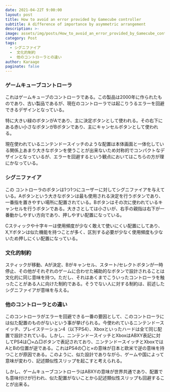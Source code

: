 ```yaml
---
date: 2021-04-22T 9:00:00
layout: post
title: How to avoid an error provided by Gamecube controller
subtitle: A difference of importance by asymmetric arrangement
description: >-
image: assets/img/posts/How_to_avoid_an_error_provided_by_Gamecube_controller/image1.jpg
category: Post
tags: 
  - シグニファイア
  -  文化的制約
  -  他のコントローラとの違い
author: Karaage
paginate: false
---
```


### ゲームキューブコントローラ
これはゲームキューブのコントローラである。この製品は2000年に作られたものであり、古い製品であるが、現在のコントローラでは起こりうるエラーを回避できるデザインとなっている。

特に大きい緑のボタンがAであり、主に決定ボタンとして使われる。その右下にある赤い小さなボタンがBボタンであり、主にキャンセルボタンとして使われる。

現在使われているニンテンドースイッチのような配置は本体画面と一体化している関係上あまり大きなボタンを使うことが出来ないため対称的でコンパクトなデザインとなっているが、エラーを回避するという観点においてはこちらの方が理にかなっている。

### シグニファイア
この
コントローラのボタンは1つ1つにユーザーに対してシグニファイアを与えている。Aボタンという大きなボタンは最も使用される決定を行うボタンであり、一番指を置きやすい場所に配置されている。Bボタンはその次に使われているキャンセルを行うボタンである。大きさとしては小さいが、右手の親指は右下が一番動かしやすい方向であり、押しやすい配置になっている。

Cスティックや十字キーは使用頻度が少なく敢えて使いにくい配置にしてあり、X,Yボタンは似た機能を持つことが多く、区別する必要が少なく使用頻度も少ないため押しにくい配置になっている。

### 文化的制約
スティックが移動、Aが決定、Bがキャンセル、スタート/セレクトボタンが一時停止、その他がそれぞれのゲームに合わせた補助的なボタンで設計されることは文化的に同じ意味を持つ。ただし、それはあくまでこういったコントローラを触ったことがある人に向けた制約である。そうでない人に対する制約は、前述したシグニファイアが意味を与える。

### 他のコントローラとの違い
 このコントローラがエラーを回避できる一番の要因として、このコントローラには似た配置のものがないという事が挙げられる。今使われているニンテンドースイッチ、プレイステーション4（以下PS4）、Xboxといったハードは全て同じ配置で設計されている。しかし、ニンテンドースイッチとXboxはABXY表記に対してPS4は〇×△□ボタンで表記されており、ニンテンドースイッチとXboxではAとBの位置が逆である。これはPS4の〇と×の意味が日本と欧米で逆の意味を持つことが原因である。このように、似た設計でありながら、ゲームや国によって意味が変わり、記述類似性スリップを起こすと考えられる。

しかし、ゲームキューブコントローラはABXYの意味が世界共通であり、配置でも意味付けが行われ、似た配置がないことから記述類似性スリップも回避することが出来る。
